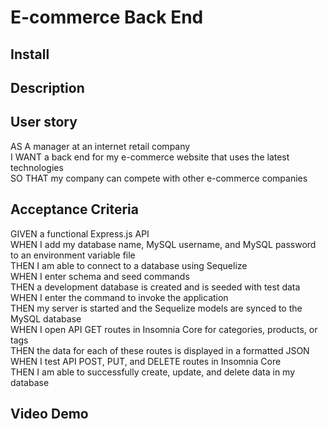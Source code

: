 # E-commerce Back End 

## Install

## Description

## User story
AS A manager at an internet retail company   
I WANT a back end for my e-commerce website that uses the latest technologies   
SO THAT my company can compete with other e-commerce companies   

## Acceptance Criteria
GIVEN a functional Express.js API   
WHEN I add my database name, MySQL username, and MySQL password to an environment variable file   
THEN I am able to connect to a database using Sequelize   
WHEN I enter schema and seed commands   
THEN a development database is created and is seeded with test data   
WHEN I enter the command to invoke the application   
THEN my server is started and the Sequelize models are synced to the MySQL database   
WHEN I open API GET routes in Insomnia Core for categories, products, or tags   
THEN the data for each of these routes is displayed in a formatted JSON   
WHEN I test API POST, PUT, and DELETE routes in Insomnia Core   
THEN I am able to successfully create, update, and delete data in my database   

## Video Demo

## Github
https://github.com/MaryVDa/E-commerce-back-end

## Credits
starter code by: coding-boot-camp   